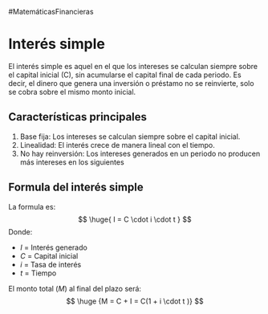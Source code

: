#MatemáticasFinancieras
# Interés simple

El interés simple es aquel en el que los intereses se calculan siempre sobre el capital inicial (C), sin acumularse el capital final de cada periodo. Es decir, el dinero que genera una inversión o préstamo no se reinvierte, solo se cobra sobre el mismo monto inicial.

## Características principales

1. Base fija: Los intereses se calculan siempre sobre el capital inicial.
2. Linealidad: El interés crece de manera lineal con el tiempo.
3. No hay reinversión: Los intereses generados en un periodo no producen más intereses en los siguientes

## Formula del interés simple

La formula es:
$$
\huge{ I = C \cdot i \cdot t }
$$
Donde:
- $I$ = Interés generado
- $C$ = Capital inicial
- $i$ = Tasa de interés
- $t$ = Tiempo

El monto total ($M$) al final del plazo será:
$$ \huge {M = C + I = C(1 + i \cdot t )} $$